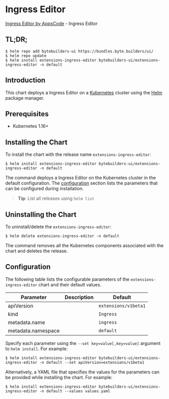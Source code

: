 # Ingress Editor

[Ingress Editor by AppsCode](https://byte.builders) - Ingress Editor

## TL;DR;

```console
$ helm repo add bytebuilders-ui https://bundles.byte.builders/ui/
$ helm repo update
$ helm install extensions-ingress-editor bytebuilders-ui/extensions-ingress-editor -n default
```

## Introduction

This chart deploys a Ingress Editor on a [Kubernetes](http://kubernetes.io) cluster using the [Helm](https://helm.sh) package manager.

## Prerequisites

- Kubernetes 1.16+

## Installing the Chart

To install the chart with the release name `extensions-ingress-editor`:

```console
$ helm install extensions-ingress-editor bytebuilders-ui/extensions-ingress-editor -n default
```

The command deploys a Ingress Editor on the Kubernetes cluster in the default configuration. The [configuration](#configuration) section lists the parameters that can be configured during installation.

> **Tip**: List all releases using `helm list`

## Uninstalling the Chart

To uninstall/delete the `extensions-ingress-editor`:

```console
$ helm delete extensions-ingress-editor -n default
```

The command removes all the Kubernetes components associated with the chart and deletes the release.

## Configuration

The following table lists the configurable parameters of the `extensions-ingress-editor` chart and their default values.

|     Parameter      | Description |             Default             |
|--------------------|-------------|---------------------------------|
| apiVersion         |             | <code>extensions/v1beta1</code> |
| kind               |             | <code>Ingress</code>            |
| metadata.name      |             | <code>ingress</code>            |
| metadata.namespace |             | <code>default</code>            |


Specify each parameter using the `--set key=value[,key=value]` argument to `helm install`. For example:

```console
$ helm install extensions-ingress-editor bytebuilders-ui/extensions-ingress-editor -n default --set apiVersion=extensions/v1beta1
```

Alternatively, a YAML file that specifies the values for the parameters can be provided while
installing the chart. For example:

```console
$ helm install extensions-ingress-editor bytebuilders-ui/extensions-ingress-editor -n default --values values.yaml
```
